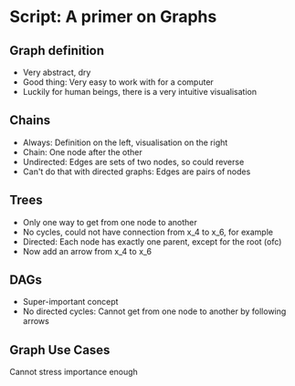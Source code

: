 # Script: A primer on Graphs

## Graph definition

- Very abstract, dry
- Good thing: Very easy to work with for a computer
- Luckily for human beings, there is a very intuitive visualisation

## Chains

- Always: Definition on the left, visualisation on the right
- Chain: One node after the other
- Undirected: Edges are sets of two nodes, so could reverse
- Can't do that with directed graphs: Edges are pairs of nodes

## Trees

- Only one way to get from one node to another
- No cycles, could not have connection from x_4 to x_6, for example
- Directed: Each node has exactly one parent, except for the root (ofc)
- Now add an arrow from x_4 to x_6

## DAGs

- Super-important concept
- No directed cycles: Cannot get from one node to another by following arrows

## Graph Use Cases

Cannot stress importance enough
